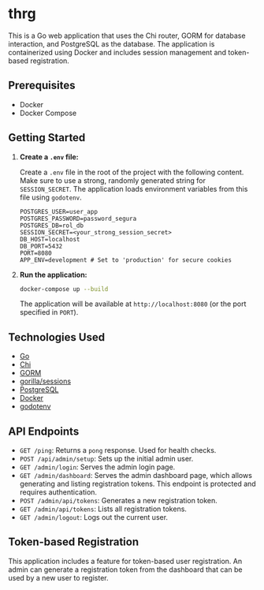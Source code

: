 # thrg

This is a Go web application that uses the Chi router, GORM for database interaction, and PostgreSQL as the database. The application is containerized using Docker and includes session management and token-based registration.

## Prerequisites

- Docker
- Docker Compose

## Getting Started

1.  **Create a `.env` file:**

    Create a `.env` file in the root of the project with the following content. Make sure to use a strong, randomly generated string for `SESSION_SECRET`. The application loads environment variables from this file using `godotenv`.

    ```
    POSTGRES_USER=user_app
    POSTGRES_PASSWORD=password_segura
    POSTGRES_DB=rol_db
    SESSION_SECRET=<your_strong_session_secret>
    DB_HOST=localhost
    DB_PORT=5432
    PORT=8080
    APP_ENV=development # Set to 'production' for secure cookies
    ```

2.  **Run the application:**

    ```bash
    docker-compose up --build
    ```

    The application will be available at `http://localhost:8080` (or the port specified in `PORT`).

## Technologies Used

-   [Go](https://golang.org/)
-   [Chi](https://github.com/go-chi/chi)
-   [GORM](https://gorm.io/)
-   [gorilla/sessions](https://github.com/gorilla/sessions)
-   [PostgreSQL](https://www.postgresql.org/)
-   [Docker](https://www.docker.com/)
-   [godotenv](https://github.com/joho/godotenv)

## API Endpoints

-   `GET /ping`: Returns a `pong` response. Used for health checks.
-   `POST /api/admin/setup`: Sets up the initial admin user.
-   `GET /admin/login`: Serves the admin login page.
-   `GET /admin/dashboard`: Serves the admin dashboard page, which allows generating and listing registration tokens. This endpoint is protected and requires authentication.
-   `POST /admin/api/tokens`: Generates a new registration token.
-   `GET /admin/api/tokens`: Lists all registration tokens.
-   `GET /admin/logout`: Logs out the current user.

## Token-based Registration

This application includes a feature for token-based user registration. An admin can generate a registration token from the dashboard that can be used by a new user to register.